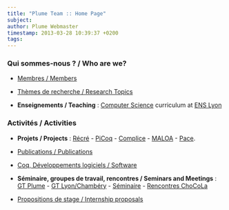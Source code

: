 ```yaml
---
title: "Plume Team :: Home Page"
subject: 
author: Plume Webmaster
timestamp: 2013-03-28 10:39:37 +0200
tags: 
---
```


###  Qui sommes-nous ? / Who are we?

  * [Membres / Members][Members]

  * [Thèmes de recherche / Research Topics][Research]

  * **Enseignements / Teaching** : [Computer Science][DI] curriculum at [ENS Lyon][]

###  Activités / Activities

  * **Projets / Projects** : [Récré][] - [PiCoq][] - [Complice][] - [MALOA][] - [Pace][].

  * [Publications / Publications][Publications]

  * [Coq, Développements logiciels / Software][Software]

  * **Séminaire, groupes de travail, rencontres / Seminars and Meetings** :
    [GT Plume][] - [GT Lyon/Chambéry][] - [Séminaire][] - [Rencontres ChoCoLa][ChoCoLa]

  * [Propositions de stage / Internship proposals][Internships]

[Members]: /LIP/PLUME/Members (Plume team)
[Research]: /LIP/PLUME/Topics (Research topics)
[Publications]: /LIP/PLUME/Publications (Publications)
[Software]: /LIP/PLUME/Software (Software)
[Internships]: /LIP/PLUME/Internships (Internships)

[GT Plume]: /LIP/PLUME/GdTPlume/ (Groupe de travail Plume)
[GT Coq]: http://www.ens-lyon.fr/LIP/GTCoq/ (Groupe de travail Coq)
[GT Lyon/Chambéry]: <http://www.lama.univ-savoie.fr/index.php?use=seminaires&&lang=fr&equipe=logique&lang=fr> (Groupe de travail Lyon/Chambéry)
[Séminaire]: Seminaire (Séminaire Plume)

[CNRS]: http://www.cnrs.fr/ (CNRS)
[ENS Lyon]: http://www.ens-lyon.fr/ (École Normale Supérieure de Lyon)
[INRIA]: http://www.inria.fr/ (INRIA)
[Lyon 1]: http://www.univ-lyon1.fr/ (Université de Lyon 1)
[LIP]: http://www.ens-lyon.fr/LIP/ (Laboratoire d'Informatique du Parallélisme)
[DI]: http://www.ens-lyon.fr/DI/ (Département Informatique)

[Pace]: http://perso.ens-lyon.fr/daniel.hirschkoff/pace/
[PiCoq]: http://sardes.inrialpes.fr/collaborations/PiCoq/
[Choco]: http://choco.pps.jussieu.fr/ (PPS à Jussieu)
[ChoCoLa]: http://chocola.ens-lyon.fr/ (Rencontres ChoCoLa)
[Complice]: http://www-lipn.univ-paris13.fr/complice/spip.php?rubrique4 (Complice project)
[MALOA]: http://www.maths.leeds.ac.uk/maloa/ (Maloa project)
[Récré]: http://recre.ens-lyon.fr/ (Récré project)
